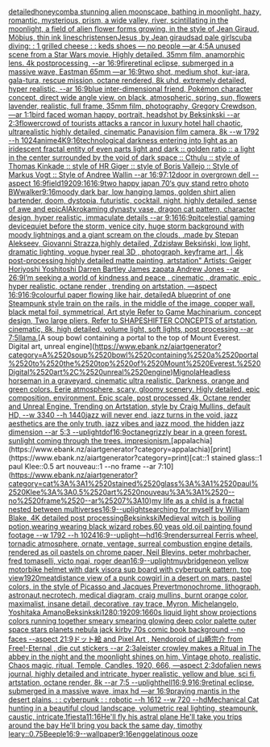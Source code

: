 [detailed](https://www.ebank.nz/aiartgenerator?category=detailed)[honeycomb](https://www.ebank.nz/aiartgenerator?category=honeycomb)[a stunning alien moonscape, bathing in moonlight, hazy, romantic, mysterious, prism, a wide valley, river, scintillating in the moonlight, a field of alien flower forms growing, in the style of Jean Giraud, Möbius, thin ink lines](https://www.ebank.nz/aiartgenerator?category=a%2520stunning%2520alien%2520moonscape%2C%2520bathing%2520in%2520moonlight%2C%2520hazy%2C%2520romantic%2C%2520mysterious%2C%2520prism%2C%2520a%2520wide%2520valley%2C%2520river%2C%2520scintillating%2520in%2520the%2520moonlight%2C%2520a%2520field%2520of%2520alien%2520flower%2520forms%2520growing%2C%2520in%2520the%2520style%2520of%2520Jean%2520Giraud%2C%2520M%C3%B6bius%2C%2520thin%2520ink%2520lines)[christensen](https://www.ebank.nz/aiartgenerator?category=christensen)[Jesus ,by Jean giraud](https://www.ebank.nz/aiartgenerator?category=Jesus%2520%2Cby%2520Jean%2520giraud)[sad pale girl](https://www.ebank.nz/aiartgenerator?category=sad%2520pale%2520girl)[scuba diving: : 1 grilled cheese : : keds shoes — no people —ar 4:5](https://www.ebank.nz/aiartgenerator?category=scuba%2520diving%3A%2520%3A%25201%2520grilled%2520cheese%2520%3A%2520%3A%2520keds%2520shoes%2520%E2%80%94%2520no%2520people%2520%E2%80%94ar%25204%3A5)[A unused scene from a Star Wars movie. Highly detailed. 35mm film, anamorphic lens. 4k postprocessing, --ar 16:9](https://www.ebank.nz/aiartgenerator?category=A%2520unused%2520scene%2520from%2520a%2520Star%2520Wars%2520movie.%2520Highly%2520detailed.%252035mm%2520film%2C%2520anamorphic%2520lens.%25204k%2520postprocessing%2C%2520--ar%252016%3A9)[fire](https://www.ebank.nz/aiartgenerator?category=fire)[retinal eclipse, submerged in a massive wave, Eastman 65mm —ar 16:9](https://www.ebank.nz/aiartgenerator?category=retinal%2520eclipse%2C%2520submerged%2520in%2520a%2520massive%2520wave%2C%2520Eastman%252065mm%2520%E2%80%94ar%252016%3A9)[two shot, medium shot, kur-jara, gala-tura, rescue mission, octane rendered, 8k uhd, extremely detailed,  hyper realistic,  --ar 16:9](https://www.ebank.nz/aiartgenerator?category=two%2520shot%2C%2520medium%2520shot%2C%2520kur-jara%2C%2520gala-tura%2C%2520rescue%2520mission%2C%2520octane%2520rendered%2C%25208k%2520uhd%2C%2520extremely%2520detailed%2C%2520%2520hyper%2520realistic%2C%2520%2520--ar%252016%3A9)[blue inter-dimensional friend, Pokémon character concept, direct wide angle view, on black, atmospheric, spring, sun, flowers lavender, realistic, full frame, 35mm film, photography, Gregory Crewdson, —ar 1:1](https://www.ebank.nz/aiartgenerator?category=blue%2520inter-dimensional%2520friend%2C%2520Pok%C3%A9mon%2520character%2520concept%2C%2520direct%2520wide%2520angle%2520view%2C%2520on%2520black%2C%2520atmospheric%2C%2520spring%2C%2520sun%2C%2520flowers%2520lavender%2C%2520realistic%2C%2520full%2520frame%2C%252035mm%2520film%2C%2520photography%2C%2520Gregory%2520Crewdson%2C%2520%E2%80%94ar%25201%3A1)[bird faced woman happy, portrait, headshot by Beksinkski --ar 2:3](https://www.ebank.nz/aiartgenerator?category=bird%2520faced%2520woman%2520happy%2C%2520portrait%2C%2520headshot%2520by%2520Beksinkski%2520--ar%25202%3A3)[flower](https://www.ebank.nz/aiartgenerator?category=flower)[crowd of tourists attacks a rancor  in luxury hotel hall chaotic, ultrarealistic highly detailed, cinematic Panavision film camera, 8k --w 1792 --h 1024](https://www.ebank.nz/aiartgenerator?category=crowd%2520of%2520tourists%2520attacks%2520a%2520rancor%2520%2520in%2520luxury%2520hotel%2520hall%2520chaotic%2C%2520ultrarealistic%2520highly%2520detailed%2C%2520cinematic%2520Panavision%2520film%2520camera%2C%25208k%2520--w%25201792%2520--h%25201024)[anime](https://www.ebank.nz/aiartgenerator?category=anime)[4K](https://www.ebank.nz/aiartgenerator?category=4K)[9:16](https://www.ebank.nz/aiartgenerator?category=9%3A16)[technological darkness entering into light as an iridescent fractal entity of even parts light and dark :: golden ratio :: a light in the center surrounded by the void of dark space :: Cthulu :: style of Thomas Kinkade :: style of HR Giger :: style of Boris Vallejo :: Style of Markus Vogt :: Style of Andree Wallin --ar 16:9](https://www.ebank.nz/aiartgenerator?category=technological%2520darkness%2520entering%2520into%2520light%2520as%2520an%2520iridescent%2520fractal%2520entity%2520of%2520even%2520parts%2520light%2520and%2520dark%2520%3A%3A%2520golden%2520ratio%2520%3A%3A%2520a%2520light%2520in%2520the%2520center%2520surrounded%2520by%2520the%2520void%2520of%2520dark%2520space%2520%3A%3A%2520Cthulu%2520%3A%3A%2520style%2520of%2520Thomas%2520Kinkade%2520%3A%3A%2520style%2520of%2520HR%2520Giger%2520%3A%3A%2520style%2520of%2520Boris%2520Vallejo%2520%3A%3A%2520Style%2520of%2520Markus%2520Vogt%2520%3A%3A%2520Style%2520of%2520Andree%2520Wallin%2520--ar%252016%3A9)[7:12](https://www.ebank.nz/aiartgenerator?category=7%3A12)[door in overgrown dell --aspect 16:9](https://www.ebank.nz/aiartgenerator?category=door%2520in%2520overgrown%2520dell%2520--aspect%252016%3A9)[field](https://www.ebank.nz/aiartgenerator?category=field)[1920](https://www.ebank.nz/aiartgenerator?category=1920)[9:16](https://www.ebank.nz/aiartgenerator?category=9%3A16)[16:9](https://www.ebank.nz/aiartgenerator?category=16%3A9)[two happy japan 70‘s  guy stand retro photo BW](https://www.ebank.nz/aiartgenerator?category=two%2520happy%2520japan%252070%E2%80%98s%2520%2520guy%2520stand%2520retro%2520photo%2520BW)[walker](https://www.ebank.nz/aiartgenerator?category=walker)[9:16](https://www.ebank.nz/aiartgenerator?category=9%3A16)[moody dark bar, low hanging lamps, golden shirt alien bartender, doom, dystopia, futuristic, cocktail, night, highly detailed, sense of awe and epic](https://www.ebank.nz/aiartgenerator?category=moody%2520dark%2520bar%2C%2520low%2520hanging%2520lamps%2C%2520golden%2520shirt%2520alien%2520bartender%2C%2520doom%2C%2520dystopia%2C%2520futuristic%2C%2520cocktail%2C%2520night%2C%2520highly%2520detailed%2C%2520sense%2520of%2520awe%2520and%2520epic)[AlAkroka](https://www.ebank.nz/aiartgenerator?category=AlAkroka)[ming dynasty vase, dragon cat pattern, character design, hyper realistic, immaculate details --ar 9:16](https://www.ebank.nz/aiartgenerator?category=ming%2520dynasty%2520vase%2C%2520dragon%2520cat%2520pattern%2C%2520character%2520design%2C%2520hyper%2520realistic%2C%2520immaculate%2520details%2520--ar%25209%3A16)[16:9](https://www.ebank.nz/aiartgenerator?category=16%3A9)[pit](https://www.ebank.nz/aiartgenerator?category=pit)[celestial gaming device](https://www.ebank.nz/aiartgenerator?category=celestial%2520gaming%2520device)[quiet before the storm, venice city, huge storm background with moody lightnings and a giant scream on the clouds, ,made by Stepan Alekseev, Giovanni Strazza,highly detailed, Zdzisław Beksiński, low light, dramatic lighting, vogue,hyper real 3D , photograph, keyframe art, | 4k post-processing highly detailed matte painting, artstation" Artists: Geiger Horiyoshi Yoshitoshi Darren Bartley James zapata Andrew Jones --ar 26:9](https://www.ebank.nz/aiartgenerator?category=quiet%2520before%2520the%2520storm%2C%2520venice%2520city%2C%2520huge%2520storm%2520background%2520with%2520moody%2520lightnings%2520and%2520a%2520giant%2520scream%2520on%2520the%2520clouds%2C%2520%2Cmade%2520by%2520Stepan%2520Alekseev%2C%2520Giovanni%2520Strazza%2Chighly%2520detailed%2C%2520Zdzis%C5%82aw%2520Beksi%C5%84ski%2C%2520low%2520light%2C%2520dramatic%2520lighting%2C%2520vogue%2Chyper%2520real%25203D%2520%2C%2520photograph%2C%2520keyframe%2520art%2C%2520%7C%25204k%2520post-processing%2520highly%2520detailed%2520matte%2520painting%2C%2520artstation%22%2520Artists%3A%2520Geiger%2520Horiyoshi%2520Yoshitoshi%2520Darren%2520Bartley%2520James%2520zapata%2520Andrew%2520Jones%2520--ar%252026%3A9)[I’m seeking a world of kindness and peace , cinematic , dramatic, epic , hyper realistic, octane render , trending on artstation, —aspect 16:9](https://www.ebank.nz/aiartgenerator?category=I%E2%80%99m%2520seeking%2520a%2520world%2520of%2520kindness%2520and%2520peace%2520%2C%2520cinematic%2520%2C%2520dramatic%2C%2520epic%2520%2C%2520hyper%2520realistic%2C%2520octane%2520render%2520%2C%2520trending%2520on%2520artstation%2C%2520%E2%80%94aspect%252016%3A9)[16:9](https://www.ebank.nz/aiartgenerator?category=16%3A9)[colourful paper flowing like hair, detailed](https://www.ebank.nz/aiartgenerator?category=colourful%2520paper%2520flowing%2520like%2520hair%2C%2520detailed)[A blueprint of one Steampunk style train on the rails,   in the middle of the image,  copper wall, black metal foil, symmetrical,  Art style Refer to Game Machinarium.  concept design, Two large pliers, Refer to SHAPESHIFTER CONCEPTS  of artstation, cinematic,  8k, high detailed,  volume light,  soft lights,  post processing    --ar 7:5](https://www.ebank.nz/aiartgenerator?category=A%2520blueprint%2520of%2520one%2520Steampunk%2520style%2520train%2520on%2520the%2520rails%2C%2520%2520%2520in%2520the%2520middle%2520of%2520the%2520image%2C%2520%2520copper%2520wall%2C%2520black%2520metal%2520foil%2C%2520symmetrical%2C%2520%2520Art%2520style%2520Refer%2520to%2520Game%2520Machinarium.%2520%2520concept%2520design%2C%2520Two%2520large%2520pliers%2C%2520Refer%2520to%2520SHAPESHIFTER%2520CONCEPTS%2520%2520of%2520artstation%2C%2520cinematic%2C%2520%25208k%2C%2520high%2520detailed%2C%2520%2520volume%2520light%2C%2520%2520soft%2520lights%2C%2520%2520post%2520processing%2520%2520%2520%2520--ar%25207%3A5)[llama.](https://www.ebank.nz/aiartgenerator?category=llama.)[A soup bowl containing a portal to the top of Mount Everest. Digital art, unreal engine](https://www.ebank.nz/aiartgenerator?category=A%2520soup%2520bowl%2520containing%2520a%2520portal%2520to%2520the%2520top%2520of%2520Mount%2520Everest.%2520Digital%2520art%2C%2520unreal%2520engine)[Mignola](https://www.ebank.nz/aiartgenerator?category=Mignola)[Headless horseman in a graveyard, cinematic ultra realistic. Darkness, orange and green colors. Eerie atmosphere, scary, gloomy scenery. Higly detailed, epic composition. environment. Epic scale, post processed 4k, Octane render and Unreal Engine. Trending on Artstation, style by Craig Mullins, default HD, --w 3340 --h 1440](https://www.ebank.nz/aiartgenerator?category=Headless%2520horseman%2520in%2520a%2520graveyard%2C%2520cinematic%2520ultra%2520realistic.%2520Darkness%2C%2520orange%2520and%2520green%2520colors.%2520Eerie%2520atmosphere%2C%2520scary%2C%2520gloomy%2520scenery.%2520Higly%2520detailed%2C%2520epic%2520composition.%2520environment.%2520Epic%2520scale%2C%2520post%2520processed%25204k%2C%2520Octane%2520render%2520and%2520Unreal%2520Engine.%2520Trending%2520on%2520Artstation%2C%2520style%2520by%2520Craig%2520Mullins%2C%2520default%2520HD%2C%2520--w%25203340%2520--h%25201440)[jazz will never end, jazz turns in the void, jazz aesthetics are the only truth, jazz vibes and jazz mood, the hidden jazz dimension --ar 5:3 --uplight](https://www.ebank.nz/aiartgenerator?category=jazz%2520will%2520never%2520end%2C%2520jazz%2520turns%2520in%2520the%2520void%2C%2520jazz%2520aesthetics%2520are%2520the%2520only%2520truth%2C%2520jazz%2520vibes%2520and%2520jazz%2520mood%2C%2520the%2520hidden%2520jazz%2520dimension%2520--ar%25205%3A3%2520--uplight)[dof](https://www.ebank.nz/aiartgenerator?category=dof)[16:9](https://www.ebank.nz/aiartgenerator?category=16%3A9)[octane](https://www.ebank.nz/aiartgenerator?category=octane)[grizzly bear in a green forest. sunlight coming through the trees. impresionism.](https://www.ebank.nz/aiartgenerator?category=grizzly%2520bear%2520in%2520a%2520green%2520forest.%2520sunlight%2520coming%2520through%2520the%2520trees.%2520impresionism.)[appalachia](https://www.ebank.nz/aiartgenerator?category=appalachia)[print](https://www.ebank.nz/aiartgenerator?category=print)[cat::1 stained glass::1 paul Klee::0.5 art nouveau::1 --no frame --ar 7:10](https://www.ebank.nz/aiartgenerator?category=cat%3A%3A1%2520stained%2520glass%3A%3A1%2520paul%2520Klee%3A%3A0.5%2520art%2520nouveau%3A%3A1%2520--no%2520frame%2520--ar%25207%3A10)[my life as a child is a fractal nested between multiverses](https://www.ebank.nz/aiartgenerator?category=my%2520life%2520as%2520a%2520child%2520is%2520a%2520fractal%2520nested%2520between%2520multiverses)[16:9](https://www.ebank.nz/aiartgenerator?category=16%3A9)[--uplight](https://www.ebank.nz/aiartgenerator?category=--uplight)[searching for myself by  William Blake, 4K detailed post processing](https://www.ebank.nz/aiartgenerator?category=searching%2520for%2520myself%2520by%2520%2520William%2520Blake%2C%25204K%2520detailed%2520post%2520processing)[Beksinkski](https://www.ebank.nz/aiartgenerator?category=Beksinkski)[Medieval witch is boiling potion,wearing wearing black wizard robes,60 yeas old,oil painting,](https://www.ebank.nz/aiartgenerator?category=Medieval%2520witch%2520is%2520boiling%2520potion%2Cwearing%2520wearing%2520black%2520wizard%2520robes%2C60%2520yeas%2520old%2Coil%2520painting%2C)[found footage --w 1792 --h 1024](https://www.ebank.nz/aiartgenerator?category=found%2520footage%2520--w%25201792%2520--h%25201024)[16:9](https://www.ebank.nz/aiartgenerator?category=16%3A9)[--uplight](https://www.ebank.nz/aiartgenerator?category=--uplight)[—hd](https://www.ebank.nz/aiartgenerator?category=%E2%80%94hd)[16:9](https://www.ebank.nz/aiartgenerator?category=16%3A9)[render](https://www.ebank.nz/aiartgenerator?category=render)[surreal Ferris wheel, tornadic atmosphere, ornate, ventage, surreal combustion engine details, rendered as oil pastels on chrome paper, Neil Blevins, peter mohrbacher, fred tomaselli, victo ngai, roger dean](https://www.ebank.nz/aiartgenerator?category=surreal%2520Ferris%2520wheel%2C%2520tornadic%2520atmosphere%2C%2520ornate%2C%2520ventage%2C%2520surreal%2520combustion%2520engine%2520details%2C%2520rendered%2520as%2520oil%2520pastels%2520on%2520chrome%2520paper%2C%2520Neil%2520Blevins%2C%2520peter%2520mohrbacher%2C%2520fred%2520tomaselli%2C%2520victo%2520ngai%2C%2520roger%2520dean)[](https://www.ebank.nz/aiartgenerator?category=)[16:9](https://www.ebank.nz/aiartgenerator?category=16%3A9)[--uplight](https://www.ebank.nz/aiartgenerator?category=--uplight)[muybridge](https://www.ebank.nz/aiartgenerator?category=muybridge)[neon yellow motorbike helmet with dark visor](https://www.ebank.nz/aiartgenerator?category=neon%2520yellow%2520motorbike%2520helmet%2520with%2520dark%2520visor)[a sup board with cyberpunk pattern, top view](https://www.ebank.nz/aiartgenerator?category=a%2520sup%2520board%2520with%2520cyberpunk%2520pattern%2C%2520top%2520view)[1920](https://www.ebank.nz/aiartgenerator?category=1920)[meat](https://www.ebank.nz/aiartgenerator?category=meat)[distance view of a punk cowgirl in a desert on mars, pastel colors, in the style of Picasso and Jacques Prevert](https://www.ebank.nz/aiartgenerator?category=distance%2520view%2520of%2520a%2520punk%2520cowgirl%2520in%2520a%2520desert%2520on%2520mars%2C%2520pastel%2520colors%2C%2520in%2520the%2520style%2520of%2520Picasso%2520and%2520Jacques%2520Prevert)[monochrome, lithograph, astronaut,necrotech, medical diagram, craig mullins, burnt orange color, maximalist, insane detail, decorative, ray trace, Myron, Michelangelo, Yoshitaka Amano](https://www.ebank.nz/aiartgenerator?category=monochrome%2C%2520lithograph%2C%2520astronaut%2Cnecrotech%2C%2520medical%2520diagram%2C%2520craig%2520mullins%2C%2520burnt%2520orange%2520color%2C%2520maximalist%2C%2520insane%2520detail%2C%2520decorative%2C%2520ray%2520trace%2C%2520Myron%2C%2520Michelangelo%2C%2520Yoshitaka%2520Amano)[Beksinkski](https://www.ebank.nz/aiartgenerator?category=Beksinkski)[1280:1920](https://www.ebank.nz/aiartgenerator?category=1280%3A1920)[9:16](https://www.ebank.nz/aiartgenerator?category=9%3A16)[60s liquid light show projections colors running together smeary smearing glowing deep color palette outer space stars planets nebula jack kirby 70s comic book background  --no faces --aspect 21:9](https://www.ebank.nz/aiartgenerator?category=60s%2520liquid%2520light%2520show%2520projections%2520colors%2520running%2520together%2520smeary%2520smearing%2520glowing%2520deep%2520color%2520palette%2520outer%2520space%2520stars%2520planets%2520nebula%2520jack%2520kirby%252070s%2520comic%2520book%2520background%2520%2520--no%2520faces%2520--aspect%252021%3A9)[ドット絵 and Pixel Art , Nendoroid of 山崎宗介 from Free!-Eternal , die cut stickers --ar 2:3](https://www.ebank.nz/aiartgenerator?category=%E3%83%89%E3%83%83%E3%83%88%E7%B5%B5%2520and%2520Pixel%2520Art%2520%2C%2520Nendoroid%2520of%2520%E5%B1%B1%E5%B4%8E%E5%AE%97%E4%BB%8B%2520from%2520Free%21-Eternal%2520%2C%2520die%2520cut%2520stickers%2520--ar%25202%3A3)[aleister crowley makes a Ritual in The abbey  in the night and the moonlight shines on him, Vintage photo, realistic, Chaos magic, ritual, Temple, Candles, 1920, 666, —aspect 2:3](https://www.ebank.nz/aiartgenerator?category=aleister%2520crowley%2520makes%2520a%2520Ritual%2520in%2520The%2520abbey%2520%2520in%2520the%2520night%2520and%2520the%2520moonlight%2520shines%2520on%2520him%2C%2520Vintage%2520photo%2C%2520realistic%2C%2520Chaos%2520magic%2C%2520ritual%2C%2520Temple%2C%2520Candles%2C%25201920%2C%2520666%2C%2520%E2%80%94aspect%25202%3A3)[dof](https://www.ebank.nz/aiartgenerator?category=dof)[alien news journal, highly detailed and intricate, hyper realistic, yellow and blue, sci fi, artstation, octane render, 8k --ar 7:5 --uplight](https://www.ebank.nz/aiartgenerator?category=alien%2520news%2520journal%2C%2520highly%2520detailed%2520and%2520intricate%2C%2520hyper%2520realistic%2C%2520yellow%2520and%2520blue%2C%2520sci%2520fi%2C%2520artstation%2C%2520octane%2520render%2C%25208k%2520--ar%25207%3A5%2520--uplight)[hell](https://www.ebank.nz/aiartgenerator?category=hell)[16:9](https://www.ebank.nz/aiartgenerator?category=16%3A9)[.9](https://www.ebank.nz/aiartgenerator?category=.9)[16:9](https://www.ebank.nz/aiartgenerator?category=16%3A9)[retinal eclipse, submerged in a massive wave, imax hd —ar 16:9](https://www.ebank.nz/aiartgenerator?category=retinal%2520eclipse%2C%2520submerged%2520in%2520a%2520massive%2520wave%2C%2520imax%2520hd%2520%E2%80%94ar%252016%3A9)[praying mantis in the desert plains, : : cyberpunk : : robotic --h 1612 --w 720 --hd](https://www.ebank.nz/aiartgenerator?category=praying%2520mantis%2520in%2520the%2520desert%2520plains%2C%2520%3A%2520%3A%2520cyberpunk%2520%3A%2520%3A%2520robotic%2520--h%25201612%2520--w%2520720%2520--hd)[Mechanical Cat hunting in a beautiful cloud landscape, volumetric real lighting, steampunk, caustic, intricate,](https://www.ebank.nz/aiartgenerator?category=Mechanical%2520Cat%2520hunting%2520in%2520a%2520beautiful%2520cloud%2520landscape%2C%2520volumetric%2520real%2520lighting%2C%2520steampunk%2C%2520caustic%2C%2520intricate%2C)[1](https://www.ebank.nz/aiartgenerator?category=1)[fiesta](https://www.ebank.nz/aiartgenerator?category=fiesta)[11:16](https://www.ebank.nz/aiartgenerator?category=11%3A16)[He'll fly his astral plane He'll take you trips around the bay He'll bring you back the same day, timothy leary](https://www.ebank.nz/aiartgenerator?category=He%27ll%2520fly%2520his%2520astral%2520plane%2520He%27ll%2520take%2520you%2520trips%2520around%2520the%2520bay%2520He%27ll%2520bring%2520you%2520back%2520the%2520same%2520day%2C%2520timothy%2520leary)[::0.75](https://www.ebank.nz/aiartgenerator?category=%3A%3A0.75)[Beeple](https://www.ebank.nz/aiartgenerator?category=Beeple)[16:9](https://www.ebank.nz/aiartgenerator?category=16%3A9)[--wallpaper](https://www.ebank.nz/aiartgenerator?category=--wallpaper)[9:16](https://www.ebank.nz/aiartgenerator?category=9%3A16)[eng](https://www.ebank.nz/aiartgenerator?category=eng)[gelatinous ooze](https://www.ebank.nz/aiartgenerator?category=gelatinous%2520ooze)